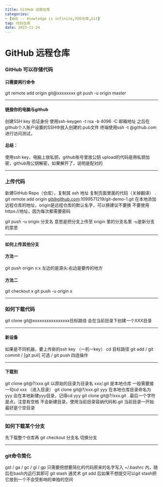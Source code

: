 ```yaml
---
title: GitHub 远程仓库
categories: 
- [Web -- Knowledge is infinite,代码仓库,Git]
tag: 代码仓库
date: 2023-11-24
---
```

# GitHub 远程仓库
### GitHub 可以存储代码
#### 只需要两行命令
git remote add origin git@xxxxxxxx
git push -u origin master

---

#### 链接你的电脑与github
创建SSH key 验证身份
使用ssh-keygen -t rsa -b 4096 -C 邮箱地址
之后在github个人账户设置的SSH中放入创建的.pub文件
终端使用ssh -t @github.com 进行访问测试，
#### 总结：
使用ssh key，电脑上放私钥，github账号里放公钥
upload的代码是用私钥加密，github用公钥解密，如果解开了，说明是配对的

---

### 上传代码
新建GitHub Repo（仓库），复制其 ssh 地址
复制页面里面的代码（关掉翻译）
.
git remote add origin git@github.com:1099571219/git-demo-1.git
在本地添加远程仓库的地址，origin是远程仓库的默认名字，可以换建议不要换
不要使用https://地址，因为每次都需要密码

git push -u origin 分支名 意思是把分支上传至 origin 里的分支名里
-u是新分支的意思

---

#### 如何上传其他分支
#### 方法一
git push origin x:x 左边的是源头:右边是要传的地方
#### 方法二
git checkout x
git push -u origin x

---

### 如何下载代码
git clone git@xxxxxxxxxxxxxxxx目标路径 会在当前目录下创建一个XXX目录

---

#### 新设备
如果是不同机器，要上传新的ssh key （一机一key）
cd 目标路径
git add / git  commit / [git pull] 可选 / git push 四连操作

---

#### 下载到
git clone git@?/xxx.git 以原始的目录为目录名
xxx/.git 是本地仓库
一般需要接一句cd xxx （进入目录）
git clone git@?/xxx.git yyy 在本地仓库目录命名为yyy
会在本地新建yyy目录，记得cd yyy
git clone git@?/xxx.git .
最后一个字符是点，注意有空格
不会新建目录，使用当前目录容纳代码和.git
当前目录一开始最好是个空目录

---

### 如何下载某个分支
先下载整个仓库再 git checkout 分支名 切换分支

---

### git命令简化
gst / ga / gc / gl / gp 
只需要把想要简化的代码原来的名字写入 ~/.bashrc 内，随后在bash内运行其即可
git stash 通灵术 git add 后如果不想提交可以git stash把它放到一个不会受影响的单独的空间



